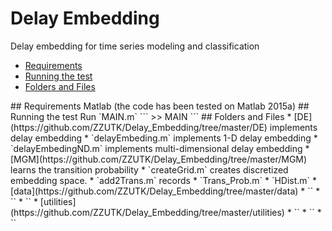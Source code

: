 # Delay Embedding
Delay embedding for time series modeling and classification

* [Requirements](#Requirements)
* [Running the test](#Running)
* [Folders and Files](#Folders)

<a name="Requirements"/>
## Requirements 
Matlab (the code has been tested on Matlab 2015a)

<a name="Running"/>
## Running the test
Run `MAIN.m`
```
>> MAIN
```

<a name="Folders"/>
## Folders and Files
* [DE](https://github.com/ZZUTK/Delay_Embedding/tree/master/DE) implements delay embedding
 * `delayEmbeding.m` implements 1-D delay embedding
 * `delayEmbedingND.m` implements multi-dimensional delay embedding
* [MGM](https://github.com/ZZUTK/Delay_Embedding/tree/master/MGM) learns the transition probability
 * `createGrid.m` creates discretized embedding space.
 * `add2Trans.m` records 
 * `Trans_Prob.m`
 * `HDist.m`
* [data](https://github.com/ZZUTK/Delay_Embedding/tree/master/data)
 * ``
 * ``
 * ``
* [utilities](https://github.com/ZZUTK/Delay_Embedding/tree/master/utilities)
 * ``
 * ``
 * ``


